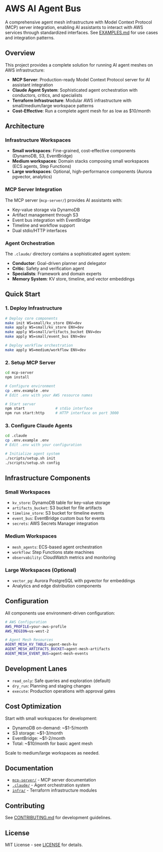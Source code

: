 # AWS AI Agent Bus

A comprehensive agent mesh infrastructure with Model Context Protocol (MCP) server integration, enabling AI assistants to interact with AWS services through standardized interfaces. See [EXAMPLES.md](EXAMPLES.md) for use cases and integration patterns.

## Overview

This project provides a complete solution for running AI agent meshes on AWS infrastructure:

- **MCP Server**: Production-ready Model Context Protocol server for AI assistant integration
- **Claude Agent System**: Sophisticated agent orchestration with conductors, critics, and specialists
- **Terraform Infrastructure**: Modular AWS infrastructure with small/medium/large workspace patterns
- **Cost-Effective**: Run a complete agent mesh for as low as $10/month

## Architecture

### Infrastructure Workspaces

- **Small workspaces**: Fine-grained, cost-effective components (DynamoDB, S3, EventBridge)
- **Medium workspaces**: Domain stacks composing small workspaces (ECS agents, Step Functions)  
- **Large workspaces**: Optional, high-performance components (Aurora pgvector, analytics)

### MCP Server Integration

The MCP server (`mcp-server/`) provides AI assistants with:
- Key-value storage via DynamoDB
- Artifact management through S3
- Event bus integration with EventBridge
- Timeline and workflow support
- Dual stdio/HTTP interfaces

### Agent Orchestration

The `.claude/` directory contains a sophisticated agent system:
- **Conductor**: Goal-driven planner and delegator
- **Critic**: Safety and verification agent
- **Specialists**: Framework and domain experts
- **Memory System**: KV store, timeline, and vector embeddings

## Quick Start

### 1. Deploy Infrastructure

```bash
# Deploy core components
make init WS=small/kv_store ENV=dev
make apply WS=small/kv_store ENV=dev
make apply WS=small/artifacts_bucket ENV=dev
make apply WS=small/event_bus ENV=dev

# Deploy workflow orchestration
make apply WS=medium/workflow ENV=dev
```

### 2. Setup MCP Server

```bash
cd mcp-server
npm install

# Configure environment
cp .env.example .env
# Edit .env with your AWS resource names

# Start server
npm start              # stdio interface
npm run start:http     # HTTP interface on port 3000
```

### 3. Configure Claude Agents

```bash
cd .claude
cp .env.example .env
# Edit .env with your configuration

# Initialize agent system
./scripts/setup.sh init
./scripts/setup.sh config
```

## Infrastructure Components

### Small Workspaces
- `kv_store`: DynamoDB table for key-value storage
- `artifacts_bucket`: S3 bucket for file artifacts
- `timeline_store`: S3 bucket for timeline events
- `event_bus`: EventBridge custom bus for events
- `secrets`: AWS Secrets Manager integration

### Medium Workspaces
- `mesh_agents`: ECS-based agent orchestration
- `workflow`: Step Functions state machines
- `observability`: CloudWatch metrics and monitoring

### Large Workspaces (Optional)
- `vector_pg`: Aurora PostgreSQL with pgvector for embeddings
- Analytics and edge distribution components

## Configuration

All components use environment-driven configuration:

```bash
# AWS Configuration
AWS_PROFILE=your-aws-profile
AWS_REGION=us-west-2

# Agent Mesh Resources
AGENT_MESH_KV_TABLE=agent-mesh-kv
AGENT_MESH_ARTIFACTS_BUCKET=agent-mesh-artifacts
AGENT_MESH_EVENT_BUS=agent-mesh-events
```

## Development Lanes

- `read_only`: Safe queries and exploration (default)
- `dry_run`: Planning and staging changes
- `execute`: Production operations with approval gates

## Cost Optimization

Start with small workspaces for development:
- DynamoDB on-demand: ~$1-5/month
- S3 storage: ~$1-3/month  
- EventBridge: ~$1-2/month
- Total: ~$10/month for basic agent mesh

Scale to medium/large workspaces as needed.

## Documentation

- [`mcp-server/`](mcp-server/README.md) - MCP server documentation
- [`.claude/`](.claude/README.md) - Agent orchestration system
- [`infra/`](infra/) - Terraform infrastructure modules

## Contributing

See [CONTRIBUTING.md](mcp-server/CONTRIBUTING.md) for development guidelines.

## License

MIT License - see [LICENSE](mcp-server/LICENSE) for details.